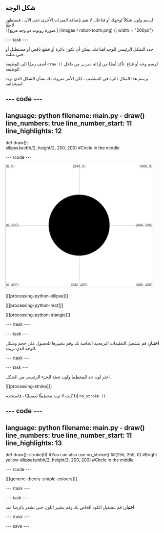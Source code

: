 ## شكل الوجه

<div style="display: flex; flex-wrap: wrap">
<div style="flex-basis: 200px; flex-grow: 1; margin-right: 15px;">
ارسم ولون شكلاً لوجهك أو قناعك. لا تقم بإضافة الميزات الأخرى حتى الآن ، فستظهر لاحقًا.
</div>
<div>
! [صورة روبوت ذو وجه مربع.] (images / robot-tooth.png) {: width = "200px"}
</div>
</div>

--- task ---

حدد الشكل الرئيسي للوجه لقناعك. يمكن أن تكون دائرة أو قطع ناقص أو مستطيل أو حتى مثلث.

أضف رمزًا إلى الوظيفة `draw ()` لرسم وجه أو قناع. تأكد أيضًا من إزالة `تمرير` من داخل الوظيفة.

يرسم هذا المثال دائرة في المنتصف ، لكن الأمر متروك لك بشأن الشكل الذي تريد استخدامه.

--- code ---
---
language: python filename: main.py - draw() line_numbers: true line_number_start: 11
line_highlights: 12
---

def draw():   
ellipse(width/2, height/2, 200, 200) #Circle in the middle

--- /code ---

![تظهر منطقة الإخراج دائرة سوداء في منتصف الشبكة.](images/black-circle.png)

[[[processing-python-ellipse]]]


[[[processing-python-rect]]]


[[[processing-python-triangle]]]

--- /task ---

--- task ---

**اختبار:** قم بتشغيل التعليمات البرمجية الخاصة بك وقم بتغييرها للحصول على حجم وشكل الوجه الذي تريده.

--- /task ---

--- task ---

اختر لون حد للمخطط ولون تعبئة للجزء الرئيسي من الشكل.

[[[processing-stroke]]]

إذا كنت لا تريد مخططًا تفصيليًا ، فاستخدم `no_stroke ()`.

--- code ---
---
language: python filename: main.py - draw() line_numbers: true line_number_start: 11
line_highlights: 13
---

def draw(): stroke(0) #You can also use no_stroke() fill(255, 255, 0) #Bright yellow ellipse(width/2, height/2, 200, 200) #Circle in the middle

--- /code ---

[[[generic-theory-simple-colours]]]

--- /task ---

--- task ---

**اختبار:** قم بتشغيل الكود الخاص بك وقم بتغيير اللون حتى تشعر بالرضا عنه.

--- /task ---

--- save ---

